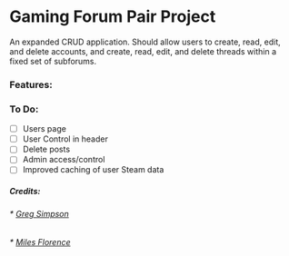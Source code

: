 # Gaming Forum Pair Project


An expanded CRUD application. 
Should allow users to create, read, edit, and delete accounts, and create, read, edit, and delete threads within a fixed set of subforums.

### Features:



### To Do:
- [ ] Users page
- [ ] User Control in header
- [ ] Delete posts
- [ ] Admin access/control
- [ ] Improved caching of user Steam data

##### Credits:
###### * [Greg Simpson](https://github.com/gregsim92)
###### * [Miles Florence](https://github.com/milesflo)
